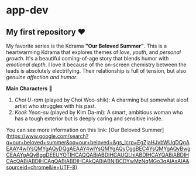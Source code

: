 # app-dev
## My first repository :heart: 

My favorite series is the Kdrama **"Our Beloved Summer"**. This is a heartwarming Kdrama that explores themes of *love*, *youth*, and *personal growth*.  It's a beautiful coming-of-age story that blends humor with *emotional depth*. I love it because of the on-screen chemistry between the leads is absolutely electrifying. Their relationship is full of tension, but also *genuine affection and humor*.

**Main Characters** :blue_heart:
1. *Choi U-ram* (played by Choi Woo-shik): A charming but somewhat aloof artist who struggles with his past.
2. *Kook Yeon-su* (played by Kim Da-mi): A smart, ambitious woman who has a tough exterior but is deeply caring and sensitive inside.

You can see more information on this link:
[Our Beloved Summer] (https://www.google.com/search?q=our+beloved+summer&oq=our+beloved+&gs_lcrp=EgZjaHJvbWUqDQgAEAAY4wIYsQMYgAQyDQgAEAAY4wIYsQMYgAQyCggBEC4YsQMYgAQyBwgCEAAYgAQyBggDEEUYOTIHCAQQABiABDIHCAUQLhiABDIHCAYQABiABDIHCAcQABiABDIHCAgQABiABDIHCAkQABiABNIBCDYwMzNqMGo3qAIAsAIA&sourceid=chrome&ie=UTF-8)
